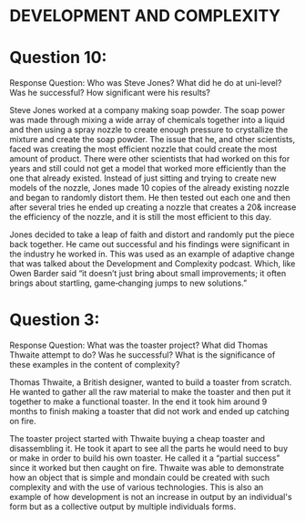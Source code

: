 # DEVELOPMENT AND COMPLEXITY 

# Question 10:

Response Question: Who was Steve Jones? What did he do at uni-level? Was he successful? How significant were his results? 

Steve Jones worked at a company making soap powder. The soap power was made through mixing a wide array of chemicals together into a liquid and then using a spray nozzle to create enough pressure to crystallize the mixture and create the soap powder. The issue that he, and other scientists, faced was creating the most efficient nozzle that could create the most amount of product. There were other scientists that had worked on this for years and still could not get a model that worked more efficiently than the one that already existed. Instead of just sitting and trying to create new models of the nozzle, Jones made 10 copies of the already existing nozzle and began to randomly distort them. He then tested out each one and then  after several tries he ended up creating a nozzle that creates a 20& increase the efficiency of the nozzle, and it is still the most efficient to this day. 

Jones decided to take a leap of faith and distort and randomly put the piece back together. He came out successful and his findings were significant in the industry he worked in. This was used as an example of adaptive change that was talked about the Development and Complexity podcast. Which, like Owen Barder said “it doesn’t just bring about small improvements; it often brings about startling, game‐changing jumps to new solutions.” 

# Question 3: 

Response Question: What was the toaster project? What did Thomas Thwaite attempt to do? Was he successful? What is the significance of these examples in the content of complexity? 

Thomas Thwaite, a British designer, wanted to build a toaster from scratch. He wanted to gather all the raw material to make the toaster and then put it together to make a functional toaster. In the end it took him around 9 months to finish making a toaster that did not work and ended up catching on fire. 

The toaster project started with Thwaite buying a cheap toaster and disassembling it. He took it apart to see all the parts he would need to buy or make in order to build his own toaster. He called it a “partial success” since it worked but then caught on fire. Thwaite was able to  demonstrate how an object that is simple and mondain  could be created with such complexity and with the use of various technologies. This is also an example of how development is not an increase in output by an individual's form but as a collective output by multiple individuals forms.
